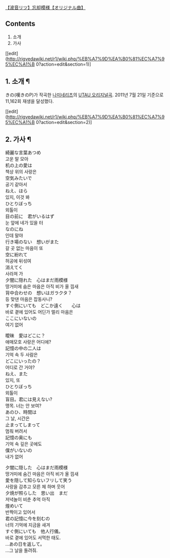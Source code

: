 [【波音リツ】忘却模様【オリジナル曲】](http://www.nicovideo.jp/watch/sm12402720)

  

## Contents

    

1. 소개 
2. 가사 

[[edit](http://rigvedawiki.net/r1/wiki.php/%EB%A7%9D%EA%B0%81%EC%A7%95%EC%A1%B
0?action=edit&section=1)]

## 1. 소개 ¶

きの(嘆きのP)가 작곡한 [나미네리츠](%EB%82%98%EB%AF%B8%EB%84%A4%20%EB%A6%AC%EC%B8%A0.md)의 [UTAU 오리지널곡](UTAU#s-3.md). 2011년 7월 21일 기준으로 11,162회 재생을 달성했다.

  

[[edit](http://rigvedawiki.net/r1/wiki.php/%EB%A7%9D%EA%B0%81%EC%A7%95%EC%A1%B
0?action=edit&section=2)]

## 2. 가사 ¶

綺麗な言葉あつめ  
고운 말 모아  
机の上の愛は  
책상 위의 사랑은  
空気みたいで  
공기 같아서  
ねえ、ほら  
있지, 이것 봐  
ひとりぼっち  
외톨이  
目の前に　君がいるはず  
눈 앞에 네가 있을 터  
なのにね  
인데 말야  
行き場のない　想いがまた  
갈 곳 없는 마음이 또  
空に紛れて  
허공에 뒤섞여  
消えてく  
사라져 가  
夕闇に隠れた　心はまだ雨模様  
땅거미에 숨은 마음은 아직 비가 올 낌새  
背中合わせの　想いはガラクタ？  
등 맞댄 마음은 잡동사니?  
すぐ側にいても　どこか遠く　　心は  
바로 곁에 있어도 어딘가 멀리 마음은  
ここにいないの  
여기 없어  

曖昧　愛はどこに？  
애매모호 사랑은 어디에?  
記憶の中の二人は  
기억 속 두 사람은  
どこにいったの？  
어디로 간 거야?  
ねえ、また  
있지, 또  
ひとりぼっち  
외톨이  
盲目。君には見えない?  
맹목. 너는 안 보여?  
あのひ、時間は  
그 날, 시간은  
止まってしまって  
멈춰 버려서  
記憶の奥にも  
기억 속 깊은 곳에도  
僕がいないの  
내가 없어  

夕闇に隠した　心はまだ雨模様  
땅거미에 숨긴 마음은 아직 비가 올 낌새  
愛を隠して知らないフリして笑う  
사랑을 감추고 모른 체 하며 웃어  
夕焼が照らした　思い出　まだ  
저녁놀이 비춘 추억 아직  
煌めいて  
반짝이고 있어서  
君の記憶に今を刻むの  
너의 기억에 지금을 새겨  
すぐ側にいても　他人行儀。  
바로 곁에 있어도 서먹한 태도.  
…あの日を返して。  
…그 날을 돌려줘.

